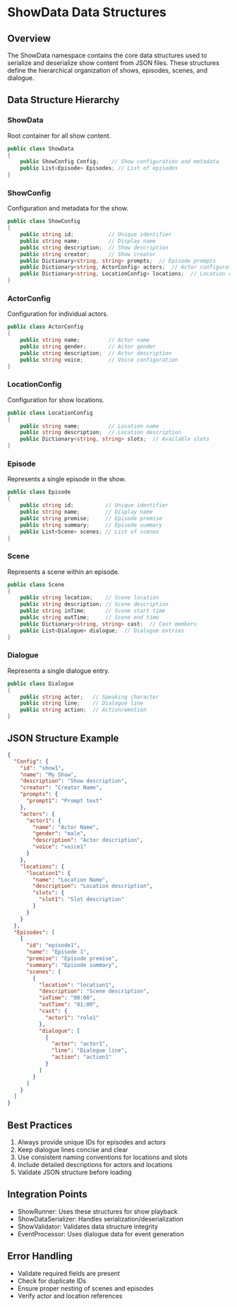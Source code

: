 # ShowData Data Structures

## Overview
The ShowData namespace contains the core data structures used to serialize and deserialize show content from JSON files. These structures define the hierarchical organization of shows, episodes, scenes, and dialogue.

## Data Structure Hierarchy

### ShowData
Root container for all show content.
```csharp
public class ShowData
{
    public ShowConfig Config;    // Show configuration and metadata
    public List<Episode> Episodes; // List of episodes
}
```

### ShowConfig
Configuration and metadata for the show.
```csharp
public class ShowConfig
{
    public string id;           // Unique identifier
    public string name;         // Display name
    public string description;  // Show description
    public string creator;      // Show creator
    public Dictionary<string, string> prompts;  // Episode prompts
    public Dictionary<string, ActorConfig> actors;  // Actor configurations
    public Dictionary<string, LocationConfig> locations;  // Location configurations
}
```

### ActorConfig
Configuration for individual actors.
```csharp
public class ActorConfig
{
    public string name;         // Actor name
    public string gender;       // Actor gender
    public string description;  // Actor description
    public string voice;        // Voice configuration
}
```

### LocationConfig
Configuration for show locations.
```csharp
public class LocationConfig
{
    public string name;         // Location name
    public string description;  // Location description
    public Dictionary<string, string> slots;  // Available slots
}
```

### Episode
Represents a single episode in the show.
```csharp
public class Episode
{
    public string id;          // Unique identifier
    public string name;        // Display name
    public string premise;     // Episode premise
    public string summary;     // Episode summary
    public List<Scene> scenes; // List of scenes
}
```

### Scene
Represents a scene within an episode.
```csharp
public class Scene
{
    public string location;    // Scene location
    public string description; // Scene description
    public string inTime;      // Scene start time
    public string outTime;     // Scene end time
    public Dictionary<string, string> cast;  // Cast members
    public List<Dialogue> dialogue;  // Dialogue entries
}
```

### Dialogue
Represents a single dialogue entry.
```csharp
public class Dialogue
{
    public string actor;   // Speaking character
    public string line;    // Dialogue line
    public string action;  // Action/emotion
}
```

## JSON Structure Example
```json
{
  "Config": {
    "id": "show1",
    "name": "My Show",
    "description": "Show description",
    "creator": "Creator Name",
    "prompts": {
      "prompt1": "Prompt text"
    },
    "actors": {
      "actor1": {
        "name": "Actor Name",
        "gender": "male",
        "description": "Actor description",
        "voice": "voice1"
      }
    },
    "locations": {
      "location1": {
        "name": "Location Name",
        "description": "Location description",
        "slots": {
          "slot1": "Slot description"
        }
      }
    }
  },
  "Episodes": [
    {
      "id": "episode1",
      "name": "Episode 1",
      "premise": "Episode premise",
      "summary": "Episode summary",
      "scenes": [
        {
          "location": "location1",
          "description": "Scene description",
          "inTime": "00:00",
          "outTime": "01:00",
          "cast": {
            "actor1": "role1"
          },
          "dialogue": [
            {
              "actor": "actor1",
              "line": "Dialogue line",
              "action": "action1"
            }
          ]
        }
      ]
    }
  ]
}
```

## Best Practices
1. Always provide unique IDs for episodes and actors
2. Keep dialogue lines concise and clear
3. Use consistent naming conventions for locations and slots
4. Include detailed descriptions for actors and locations
5. Validate JSON structure before loading

## Integration Points
- ShowRunner: Uses these structures for show playback
- ShowDataSerializer: Handles serialization/deserialization
- ShowValidator: Validates data structure integrity
- EventProcessor: Uses dialogue data for event generation

## Error Handling
- Validate required fields are present
- Check for duplicate IDs
- Ensure proper nesting of scenes and episodes
- Verify actor and location references 